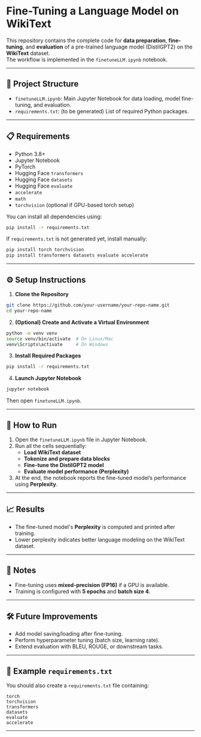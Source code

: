 # Fine-Tuning a Language Model on WikiText

This repository contains the complete code for **data preparation**, **fine-tuning**, and **evaluation** of a pre-trained language model (DistilGPT2) on the **WikiText** dataset.  
The workflow is implemented in the `finetuneLLM.ipynb` notebook.

---

## 📂 Project Structure

- `finetuneLLM.ipynb`: Main Jupyter Notebook for data loading, model fine-tuning, and evaluation.
- `requirements.txt`: (to be generated) List of required Python packages.

---

## 📋 Requirements

- Python 3.8+
- Jupyter Notebook
- PyTorch
- Hugging Face `transformers`
- Hugging Face `datasets`
- Hugging Face `evaluate`
- `accelerate`
- `math`
- `torchvision` (optional if GPU-based torch setup)

You can install all dependencies using:

```bash
pip install -r requirements.txt
```

If `requirements.txt` is not generated yet, install manually:

```bash
pip install torch torchvision
pip install transformers datasets evaluate accelerate
```

---

## ⚙️ Setup Instructions

1. **Clone the Repository**

```bash
git clone https://github.com/your-username/your-repo-name.git
cd your-repo-name
```

2. **(Optional) Create and Activate a Virtual Environment**

```bash
python -m venv venv
source venv/bin/activate  # On Linux/Mac
venv\Scripts\activate     # On Windows
```

3. **Install Required Packages**

```bash
pip install -r requirements.txt
```

4. **Launch Jupyter Notebook**

```bash
jupyter notebook
```
Then open `finetuneLLM.ipynb`.

---

## 🚀 How to Run

1. Open the `finetuneLLM.ipynb` file in Jupyter Notebook.
2. Run all the cells sequentially:
   - **Load WikiText dataset**
   - **Tokenize and prepare data blocks**
   - **Fine-tune the DistilGPT2 model**
   - **Evaluate model performance (Perplexity)**
3. At the end, the notebook reports the fine-tuned model’s performance using **Perplexity**.

---

## 📈 Results

- The fine-tuned model's **Perplexity** is computed and printed after training.
- Lower perplexity indicates better language modeling on the WikiText dataset.

---

## 📎 Notes

- Fine-tuning uses **mixed-precision (FP16)** if a GPU is available.
- Training is configured with **5 epochs** and **batch size 4**.

---

## 🛠 Future Improvements

- Add model saving/loading after fine-tuning.
- Perform hyperparameter tuning (batch size, learning rate).
- Extend evaluation with BLEU, ROUGE, or downstream tasks.

---

## 📄 Example `requirements.txt`

You should also create a `requirements.txt` file containing:

```
torch
torchvision
transformers
datasets
evaluate
accelerate
```

---
